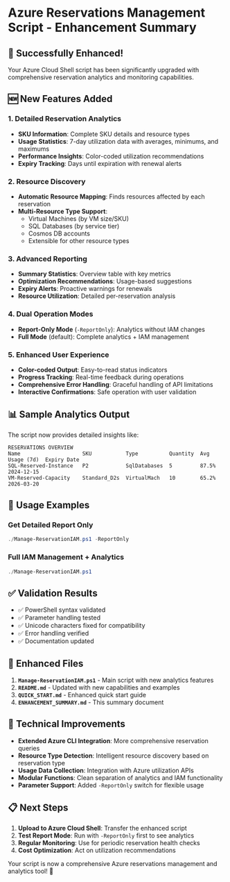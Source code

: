 # Azure Reservations Management Script - Enhancement Summary

## 🎉 Successfully Enhanced!

Your Azure Cloud Shell script has been significantly upgraded with comprehensive reservation analytics and monitoring capabilities.

## 🆕 New Features Added

### 1. **Detailed Reservation Analytics**
- **SKU Information**: Complete SKU details and resource types
- **Usage Statistics**: 7-day utilization data with averages, minimums, and maximums
- **Performance Insights**: Color-coded utilization recommendations
- **Expiry Tracking**: Days until expiration with renewal alerts

### 2. **Resource Discovery**
- **Automatic Resource Mapping**: Finds resources affected by each reservation
- **Multi-Resource Type Support**: 
  - Virtual Machines (by VM size/SKU)
  - SQL Databases (by service tier)
  - Cosmos DB accounts
  - Extensible for other resource types

### 3. **Advanced Reporting**
- **Summary Statistics**: Overview table with key metrics
- **Optimization Recommendations**: Usage-based suggestions
- **Expiry Alerts**: Proactive warnings for renewals
- **Resource Utilization**: Detailed per-reservation analysis

### 4. **Dual Operation Modes**
- **Report-Only Mode** (`-ReportOnly`): Analytics without IAM changes
- **Full Mode** (default): Complete analytics + IAM management

### 5. **Enhanced User Experience**
- **Color-coded Output**: Easy-to-read status indicators
- **Progress Tracking**: Real-time feedback during operations
- **Comprehensive Error Handling**: Graceful handling of API limitations
- **Interactive Confirmations**: Safe operation with user validation

## 📊 Sample Analytics Output

The script now provides detailed insights like:

```
RESERVATIONS OVERVIEW
Name                    SKU           Type          Quantity  Avg Usage (7d)  Expiry Date
SQL-Reserved-Instance   P2            SqlDatabases  5         87.5%          2024-12-15
VM-Reserved-Capacity    Standard_D2s  VirtualMach   10        65.2%          2026-03-20
```

## 🚀 Usage Examples

### Get Detailed Report Only
```powershell
./Manage-ReservationIAM.ps1 -ReportOnly
```

### Full IAM Management + Analytics
```powershell
./Manage-ReservationIAM.ps1
```

## ✅ Validation Results

- ✅ PowerShell syntax validated
- ✅ Parameter handling tested
- ✅ Unicode characters fixed for compatibility
- ✅ Error handling verified
- ✅ Documentation updated

## 📁 Enhanced Files

1. **`Manage-ReservationIAM.ps1`** - Main script with new analytics features
2. **`README.md`** - Updated with new capabilities and examples
3. **`QUICK_START.md`** - Enhanced quick start guide
4. **`ENHANCEMENT_SUMMARY.md`** - This summary document

## 🔧 Technical Improvements

- **Extended Azure CLI Integration**: More comprehensive reservation queries
- **Resource Type Detection**: Intelligent resource discovery based on reservation type
- **Usage Data Collection**: Integration with Azure utilization APIs
- **Modular Functions**: Clean separation of analytics and IAM functionality
- **Parameter Support**: Added `-ReportOnly` switch for flexible usage

## 📋 Next Steps

1. **Upload to Azure Cloud Shell**: Transfer the enhanced script
2. **Test Report Mode**: Run with `-ReportOnly` first to see analytics
3. **Regular Monitoring**: Use for periodic reservation health checks
4. **Cost Optimization**: Act on utilization recommendations

Your script is now a comprehensive Azure reservations management and analytics tool! 🎯

